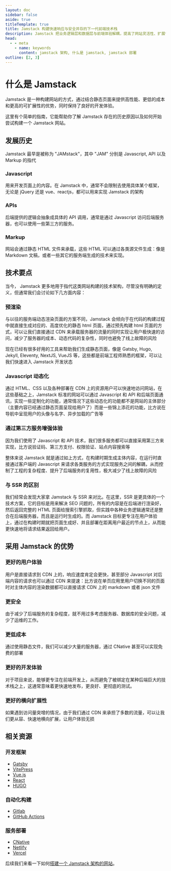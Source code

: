 ```yaml
---
layout: doc
sidebar: false
aside: true
titleTemplate: true
title: Jamstack 构建快速响应与安全并存的下一代前端技术栈
description: Jamstack 把业务逻辑层和数据层与前端体验解耦，提高了网站灵活性、扩展性、实现了高性能的同时还有很高的可维护性。Jamstack 通过避开了复杂的业务逻辑之后完全投入在用户体验上，通过可组合的架构融合了自定义逻辑以及第三方服务。
head:
  - - meta
    - name: keywords
      content: jamstack 架构, 什么是 jamstack, jamstack 部署
outline: [2, 3]
---
```

# 什么是 Jamstack

Jamstack 是一种构建网站的方式，通过结合静态页面来提供高性能、更低的成本和更高的可扩展性的优势，同时保持了良好的开发体验。

这里有个简单的指南，它能帮助你了解 Jamstack 存在的历史原因以及如何开始尝试构建一个 Jamstack 网站。


## 发展历史
Jamstack 最早是被称为 "JAMstack"，其中 "JAM" 分别是 Javascript, API 以及 Markup 的指代

### Javascript
用来开发页面上的内容。在 Jamstack 中，通常不会限制去使用具体某个框架，无论是 jQuery 还是 vue、reactjs，都可以用来实现 Jamstack 的架构

### APIs
后端提供的逻辑会抽象成具体的 API 调用，通常是通过 Javascript 访问后端服务器，也可以使用一些第三方的服务。

### Markup
网站会通过静态 HTML 文件来承载，这些 HTML 可以通过各类源文件生成：像是 Markdown 文稿，或者一些其它的服务端生成的技术来实现。

## 技术要点
当今， Jamstack 更多地用于指代这类网站构建的技术架构，尽管没有明确的定义，但通常我们会讨论如下几方面内容：

### 预渲染
与以往的服务端动态渲染页面的方案不同，Jamstack 会倾向于在代码的构建过程中就直接生成对应的、高度优化的静态 html 页面，通过预先构建 html 页面的方式，可以让我们直接通过 CDN 来承载服务器的流量的同时实现让用户极快速的访问，减少了服务器的成本、动态代码的复杂性，同时也避免了线上故障的风险

现在已经有很多好用的工具来帮助我们生成静态页面，像是 Gatsby, Hugo, Jekyll, Eleventy, NextJS, VueJS 等，这些都是前端工程师熟悉的框架，可以让我们快速进入 Jamstack 开发状态

### Javascript 动态化
通过 HTML、CSS 以及各种部署在 CDN 上的资源用户可以快速地访问网站，在这些基础之上，Jamstack 标准的网站可以通过 Javascript 和 API 和后端页面通讯，实现一些定制化的功能，通常情况下这些动态化的功能都不是网站的主体部分（主要内容已经通过静态页面呈现给用户了）而是一些锦上添花的功能，比方说在导航中呈现用户的头像与名字、异步加载的广告等

### 通过第三方服务增强体验
因为我们使用了 Javascript 和 API 技术，我们很多服务都可以直接采用第三方来实现，比方说验证码、第三方支付、权限验证、站点内容搜索等

整体来说 Jamstack 就是通过如上方式，在构建时期生成主体内容，在运行时直接通过客户端的 Javascript 来请求各类服务的方式实现服务之间的解耦，从而控制了工程的复杂程度、提升了后端服务的复用性，极大减少了线上故障的风险

### 与 SSR 的区别
我们经常会发现大家拿 Jamstack 与 SSR 来对比。在这里，SSR 是更具体的一个技术方案，它的目标是用来解决 SEO 问题的，所有的内容是在后端进行渲染好，然后返回完整的 HTML 页面给搜索引擎抓取，但实践中各种业务逻辑通常还是整合在后端服务器，而且是运行时生成的。而 Jamstack 目标更专注在用户体验上，通过在构建时期就把页面生成好、并且部署在距离用户最近的节点上，从而能更快速地将请求结果返回给用户。

## 采用 Jamstack 的优势

### 更好的用户体验
用户是直接请求到 CDN 上的，响应速度肯定会更快，甚至部分 Javascript 对后端内容的请求也可以通过 CDN 来提速：比方说在单页应用里用户切换不同的页面时对主体内容的渲染数据都可以直接请求 CDN 上的 markdown 或者 json 文件

### 更安全
由于减少了后端服务的复杂程度，就不用过多考虑服务器、数据库的安全问题，减少了运维的工作。

### 更低成本
通过使用静态文件，我们可以减少大量的服务器，通过 CNative 甚至可以实现免费的部署

### 更好的开发体验
对于项目来说，能够更专注在前端开发上，从而避免了被绑定在某种后端巨大的技术栈之上，这通常意味着更快速地发布，更良好、更彻底的测试。

### 更好的横向扩展性
如果遇到访问量突增的情况，由于我们通过 CDN 来承担了多数的流量，可以让我们更从容、快速地横向扩展，让用户体验无损

## 相关资源

### 开发框架

* [Gatsby](https://www.gatsbyjs.com/)
* [VitePress](https://vitepress.vuejs.org/)
* [Vue.js](https://vuejs.org/)
* [React](https://reactjs.org/)
* [HUGO](https://gohugo.io/)

### 自动化构建
* [Gitlab](https://gitlab.com)
* [GitHub Actions](https://github.com/actions)

### 服务部署

* [CNative](https://cnative.dev/)
* [Netlify](https://www.netlify.com/)
* [Vercel](https://vercel.com/dashboard)

后续我们来看一下如何[搭建一个 Jamstack 架构的网站](https://cnative.dev/blog/jamstack-tutorial-with-gatsby)。